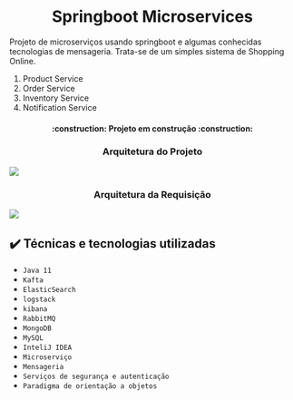 <h1 align="center"> Springboot Microservices </h1>

<p>Projeto de microserviços usando springboot e algumas conhecidas tecnologias de mensageria. Trata-se de um simples sistema de Shopping Online.<p>

<ol>
<li>Product Service</li>
<li>Order Service</li>
<li>Inventory Service</li>
<li>Notification Service</li>
</ol>

<h4 align="center"> 
    :construction:  Projeto em construção  :construction:
</h4>

<h3 align="center">Arquitetura do Projeto</h3>

<img src="https://gcdnb.pbrd.co/images/oWrlnSAn7EfR.png?o=1">

<h3 align="center">Arquitetura da Requisição</h3>

<img src="https://gcdnb.pbrd.co/images/5HaCSzLBTRLA.png?o=1">

## ✔️ Técnicas e tecnologias utilizadas

- `Java 11`
- `Kafta`
- `ElasticSearch`
- `logstack`
- `kibana`
- `RabbitMQ`
- `MongoDB`
- `MySQL`
- `InteliJ IDEA`
- `Microserviço`
- `Mensageria`
- `Serviços de segurança e autenticação`
- `Paradigma de orientação a objetos`